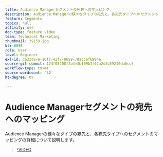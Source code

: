 ```yaml
---
title: Audience Managerセグメントの宛先へのマッピング
description: Audience Managerの様々なタイプの宛先と、各宛先タイプへのセグメントのマッピングの詳細について説明します。
feature: Segments
topics: null
activity: use
doc-type: feature video
team: Technical Marketing
thumbnail: 39158.jpg
kt: 6056
role: User
level: Beginner
exl-id: d633d87e-10fc-43f7-9089-70acc6f6894e
source-git-commit: 124f03208f2b4e3b109b3f02a2d3d59210da5cc7
workflow-type: tm+mt
source-wordcount: '52'
ht-degree: 0%

---
```


# Audience Managerセグメントの宛先へのマッピング

Audience Managerの様々なタイプの宛先と、各宛先タイプへのセグメントのマッピングの詳細について説明します。

>[!VIDEO](https://video.tv.adobe.com/v/39158/?quality=12&learn=on)
